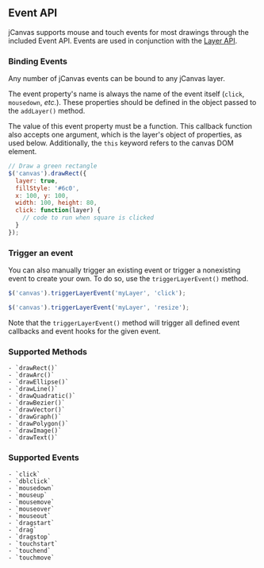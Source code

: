 ## Event API

jCanvas supports mouse and touch events for most drawings through the included Event API. Events are used in conjunction with the [Layer API](/jcanvas/docs/layerAPI/).

### Binding Events

Any number of jCanvas events can be bound to any jCanvas layer.

The event property's name is always the name of the event itself (`click`, `mousedown`, *etc.*). These properties should be defined in the object passed to the `addLayer()` method.

The value of this event property must be a function. This callback function also accepts one argument, which is the layer's object of properties, as used below. Additionally, the `this` keyword refers to the canvas DOM element.

```javascript
// Draw a green rectangle
$('canvas').drawRect({
  layer: true,
  fillStyle: '#6c0',
  x: 100, y: 100,
  width: 100, height: 80,
  click: function(layer) {
    // code to run when square is clicked
  }
});
```

### Trigger an event

You can also manually trigger an existing event or trigger a nonexisting event to create your own. To do so, use the `triggerLayerEvent()` method.

```javascript
$('canvas').triggerLayerEvent('myLayer', 'click');
```

```javascript
$('canvas').triggerLayerEvent('myLayer', 'resize');
```

Note that the `triggerLayerEvent()` method will trigger all defined event callbacks and event hooks for the given event.

### Supported Methods

	- `drawRect()`
	- `drawArc()`
	- `drawEllipse()`
	- `drawLine()`
	- `drawQuadratic()`
	- `drawBezier()`
	- `drawVector()`
	- `drawGraph()`
	- `drawPolygon()`
	- `drawImage()`
	- `drawText()`

### Supported Events

	- `click`
	- `dblclick`
	- `mousedown`
	- `mouseup`
	- `mousemove`
	- `mouseover`
	- `mouseout`
	- `dragstart`
	- `drag`
	- `dragstop`
	- `touchstart`
	- `touchend`
	- `touchmove`
